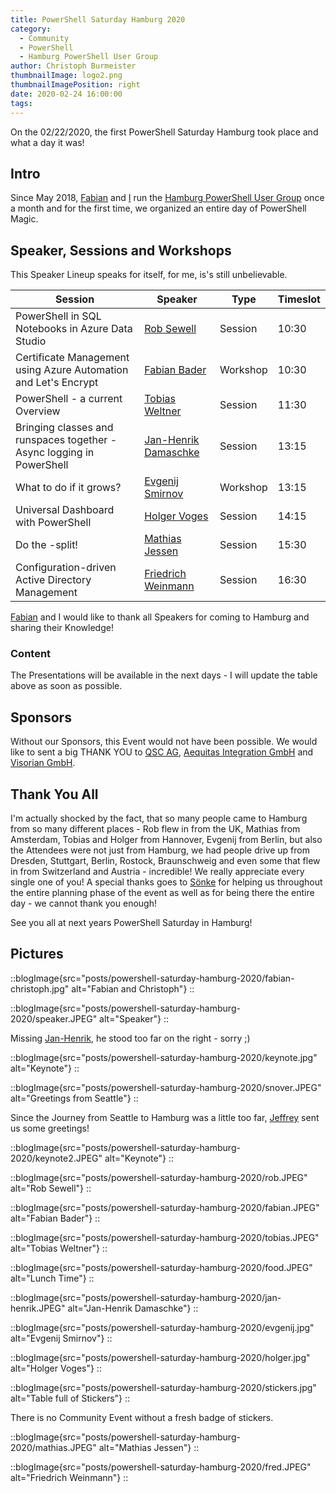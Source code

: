 ```yaml
---
title: PowerShell Saturday Hamburg 2020
category:
  - Community
  - PowerShell
  - Hamburg PowerShell User Group
author: Christoph Burmeister
thumbnailImage: logo2.png
thumbnailImagePosition: right
date: 2020-02-24 16:00:00
tags:
---
```


On the 02/22/2020, the first PowerShell Saturday Hamburg took place and what a day it was!

<!-- more -->
<!-- toc -->

## Intro

Since May 2018, [Fabian](https://twitter.com/fabian_bader) and [I](https://twitter.com/chrburmeister) run the [Hamburg PowerShell User Group](https://www.meetup.com/Hamburg-PowerShell-User-Group) once a month and for the first time, we organized an entire day of PowerShell Magic.

## Speaker, Sessions and Workshops

This Speaker Lineup speaks for itself, for me, is's still unbelievable.

| Session  | Speaker | Type | Timeslot |
|---|---|---|---|
| PowerShell in SQL Notebooks in Azure Data Studio  | [Rob Sewell](https://twitter.com/sqldbawithbeard) | Session | 10:30 |
| Certificate Management using Azure Automation and Let's Encrypt  | [Fabian Bader](https://twitter.com/fabian_bader) | Workshop | 10:30 |
| PowerShell - a current Overview  | [Tobias Weltner](https://twitter.com/TobiasPSP) | Session | 11:30 |
| Bringing classes and runspaces together - Async logging in PowerShell  | [Jan-Henrik Damaschke](https://twitter.com/JanDamaschke) | Session | 13:15 |
| What to do if it grows?  | [Evgenij Smirnov](https://twitter.com/cj_berlin) | Workshop | 13:15 |
| Universal Dashboard with PowerShell  | [Holger Voges](https://twitter.com/HolgerVoges) | Session | 14:15 |
| Do the -split!  | [Mathias Jessen](https://twitter.com/IISResetMe) | Session | 15:30 |
| Configuration-driven Active Directory Management  | [Friedrich Weinmann](https://twitter.com/FredWeinmann) | Session | 16:30 |

[Fabian](https://twitter.com/fabian_bader) and I would like to thank all Speakers for coming to Hamburg and sharing their Knowledge!

### Content

The Presentations will be available in the next days - I will update the table above as soon as possible.

## Sponsors

Without our Sponsors, this Event would not have been possible. We would like to sent a big THANK YOU to [QSC AG](https://www.qsc.de/de/), [Aequitas Integration GmbH](https://aequitas-integration.de/) and [Visorian GmbH](https://www.visorian.com).

## Thank You All
I'm actually shocked by the fact, that so many people came to Hamburg from so many different places - Rob flew in from the UK, Mathias from Amsterdam, Tobias and Holger from Hannover, Evgenij from Berlin, but also the Attendees were not just from Hamburg, we had people drive up from Dresden, Stuttgart, Berlin, Rostock, Braunschweig and even some that flew in from Switzerland and Austria - incredible! We really appreciate every single one of you!
A special thanks goes to [Sönke](https://twitter.com/groove64) for helping us throughout the entire planning phase of the event as well as for being there the entire day - we cannot thank you enough!

See you all at next years PowerShell Saturday in Hamburg!

## Pictures

::blogImage{src="posts/powershell-saturday-hamburg-2020/fabian-christoph.jpg" alt="Fabian and Christoph"}
::

::blogImage{src="posts/powershell-saturday-hamburg-2020/speaker.JPEG" alt="Speaker"}
::

Missing [Jan-Henrik](https://twitter.com/JanDamaschke), he stood too far on the right - sorry ;)

::blogImage{src="posts/powershell-saturday-hamburg-2020/keynote.jpg" alt="Keynote"}
::

::blogImage{src="posts/powershell-saturday-hamburg-2020/snover.JPEG" alt="Greetings from Seattle"}
::

Since the Journey from Seattle to Hamburg was a little too far, [Jeffrey](https://twitter.com/jsnover) sent us some greetings!

::blogImage{src="posts/powershell-saturday-hamburg-2020/keynote2.JPEG" alt="Keynote"}
::

::blogImage{src="posts/powershell-saturday-hamburg-2020/rob.JPEG" alt="Rob Sewell"}
::

::blogImage{src="posts/powershell-saturday-hamburg-2020/fabian.JPEG" alt="Fabian Bader"}
::

::blogImage{src="posts/powershell-saturday-hamburg-2020/tobias.JPEG" alt="Tobias Weltner"}
::

::blogImage{src="posts/powershell-saturday-hamburg-2020/food.JPEG" alt="Lunch Time"}
::

::blogImage{src="posts/powershell-saturday-hamburg-2020/jan-henrik.JPEG" alt="Jan-Henrik Damaschke"}
::

::blogImage{src="posts/powershell-saturday-hamburg-2020/evgenij.jpg" alt="Evgenij Smirnov"}
::

::blogImage{src="posts/powershell-saturday-hamburg-2020/holger.jpg" alt="Holger Voges"}
::

::blogImage{src="posts/powershell-saturday-hamburg-2020/stickers.jpg" alt="Table full of Stickers"}
::

There is no Community Event without a fresh badge of stickers.

::blogImage{src="posts/powershell-saturday-hamburg-2020/mathias.JPEG" alt="Mathias Jessen"}
::

::blogImage{src="posts/powershell-saturday-hamburg-2020/fred.JPEG" alt="Friedrich Weinmann"}
::
